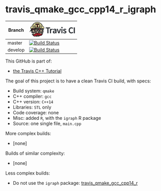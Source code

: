 # travis_qmake_gcc_cpp14_r_igraph

Branch|[![Travis CI logo](TravisCI.png)](https://travis-ci.org)
---|---
master|[![Build Status](https://travis-ci.org/richelbilderbeek/travis_qmake_gcc_cpp14_r_igraph.svg?branch=master)](https://travis-ci.org/richelbilderbeek/travis_qmake_gcc_cpp14_r_igraph)
develop|[![Build Status](https://travis-ci.org/richelbilderbeek/travis_qmake_gcc_cpp14_r_igraph.svg?branch=develop)](https://travis-ci.org/richelbilderbeek/travis_qmake_gcc_cpp14_r_igraph)

This GitHub is part of:

 * [the Travis C++ Tutorial](https://github.com/richelbilderbeek/travis_cpp_tutorial)
 
The goal of this project is to have a clean Travis CI build, with specs:
 * Build system: `qmake`
 * C++ compiler: `gcc`
 * C++ version: `C++14`
 * Libraries: `STL` only
 * Code coverage: none
 * Misc: added `R`, with the `igraph` R package
 * Source: one single file, `main.cpp`

More complex builds:

 * [none]

Builds of similar complexity:

 * [none]

Less complex builds:

 * Do not use the `igraph` package: [travis_qmake_gcc_cpp14_r](https://www.github.com/richelbilderbeek/travis_qmake_gcc_cpp14_r)
